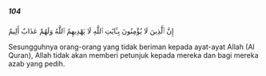 ##### 104

<span class="ayah">إِنَّ ٱلَّذِينَ لَا يُؤْمِنُونَ بِـَٔايَٰتِ ٱللَّهِ لَا يَهْدِيهِمُ ٱللَّهُ وَلَهُمْ عَذَابٌ أَلِيمٌ</span>

<span class="ayah_translation">Sesungguhnya orang-orang yang tidak beriman kepada ayat-ayat Allah (Al Quran), Allah tidak akan memberi petunjuk kepada mereka dan bagi mereka azab yang pedih.</span>
